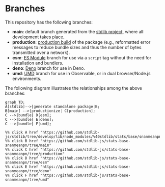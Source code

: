 <!--

@license Apache-2.0

Copyright (c) 2022 The Stdlib Authors.

Licensed under the Apache License, Version 2.0 (the "License");
you may not use this file except in compliance with the License.
You may obtain a copy of the License at

    http://www.apache.org/licenses/LICENSE-2.0

Unless required by applicable law or agreed to in writing, software
distributed under the License is distributed on an "AS IS" BASIS,
WITHOUT WARRANTIES OR CONDITIONS OF ANY KIND, either express or implied.
See the License for the specific language governing permissions and
limitations under the License.

-->

# Branches

This repository has the following branches:

-   **main**: default branch generated from the [stdlib project][stdlib-url], where all development takes place.
-   **production**: [production build][production-url] of the package (e.g., reformatted error messages to reduce bundle sizes and thus the number of bytes transmitted over a network).
-   **esm**: [ES Module][esm-url] branch for use via a `script` tag without the need for installation and bundlers.
-   **deno**: [Deno][deno-url] branch for use in Deno.
-   **umd**: [UMD][umd-url] branch for use in Observable, or in dual browser/Node.js environments.

The following diagram illustrates the relationships among the above branches:

```mermaid
graph TD;
A[stdlib]-->|generate standalone package|B;
B[main] -->|productionize| C[production];
C -->|bundle| D[esm];
C -->|bundle| E[deno];
C -->|bundle| F[umd];

%% click A href "https://github.com/stdlib-js/stdlib/tree/develop/lib/node_modules/%40stdlib/stats/base/snanmeanpn"
%% click B href "https://github.com/stdlib-js/stats-base-snanmeanpn/tree/main"
%% click C href "https://github.com/stdlib-js/stats-base-snanmeanpn/tree/production"
%% click D href "https://github.com/stdlib-js/stats-base-snanmeanpn/tree/esm"
%% click E href "https://github.com/stdlib-js/stats-base-snanmeanpn/tree/deno"
%% click F href "https://github.com/stdlib-js/stats-base-snanmeanpn/tree/umd"
```

[stdlib-url]: https://github.com/stdlib-js/stdlib/tree/develop/lib/node_modules/%40stdlib/stats/base/snanmeanpn
[production-url]: https://github.com/stdlib-js/stats-base-snanmeanpn/tree/production
[deno-url]: https://github.com/stdlib-js/stats-base-snanmeanpn/tree/deno
[umd-url]: https://github.com/stdlib-js/stats-base-snanmeanpn/tree/umd
[esm-url]: https://github.com/stdlib-js/stats-base-snanmeanpn/tree/esm